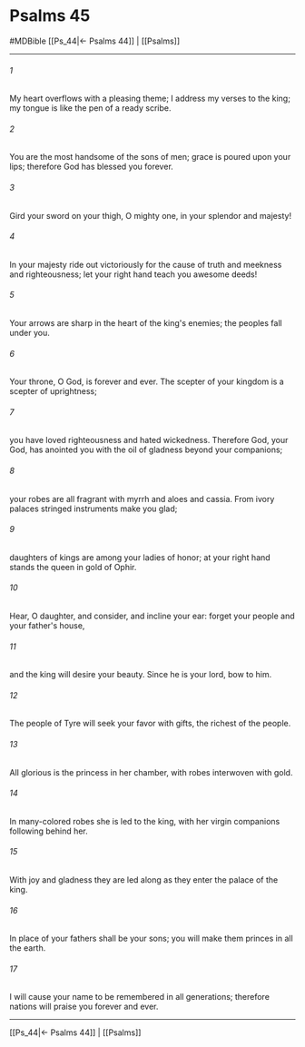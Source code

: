 # Psalms 45
#MDBible
[[Ps_44|← Psalms 44]] | [[Psalms]]

***

###### 1 
My heart overflows with a pleasing theme; I address my verses to the king; my tongue is like the pen of a ready scribe. 

###### 2 
You are the most handsome of the sons of men; grace is poured upon your lips; therefore God has blessed you forever. 

###### 3 
Gird your sword on your thigh, O mighty one, in your splendor and majesty! 

###### 4 
In your majesty ride out victoriously for the cause of truth and meekness and righteousness; let your right hand teach you awesome deeds! 

###### 5 
Your arrows are sharp in the heart of the king's enemies; the peoples fall under you. 

###### 6 
Your throne, O God, is forever and ever. The scepter of your kingdom is a scepter of uprightness; 

###### 7 
you have loved righteousness and hated wickedness. Therefore God, your God, has anointed you with the oil of gladness beyond your companions; 

###### 8 
your robes are all fragrant with myrrh and aloes and cassia. From ivory palaces stringed instruments make you glad; 

###### 9 
daughters of kings are among your ladies of honor; at your right hand stands the queen in gold of Ophir. 

###### 10 
Hear, O daughter, and consider, and incline your ear: forget your people and your father's house, 

###### 11 
and the king will desire your beauty. Since he is your lord, bow to him. 

###### 12 
The people of Tyre will seek your favor with gifts, the richest of the people. 

###### 13 
All glorious is the princess in her chamber, with robes interwoven with gold. 

###### 14 
In many-colored robes she is led to the king, with her virgin companions following behind her. 

###### 15 
With joy and gladness they are led along as they enter the palace of the king. 

###### 16 
In place of your fathers shall be your sons; you will make them princes in all the earth. 

###### 17 
I will cause your name to be remembered in all generations; therefore nations will praise you forever and ever. 

***

[[Ps_44|← Psalms 44]] | [[Psalms]]
